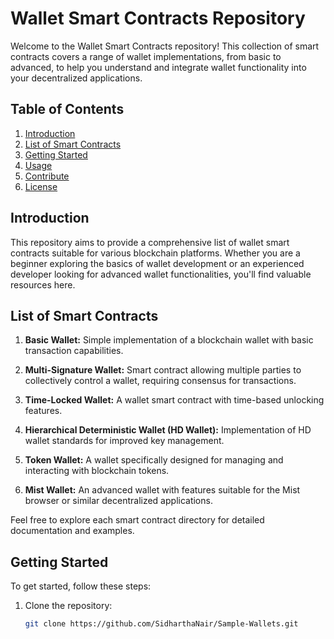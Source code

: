 # Wallet Smart Contracts Repository

Welcome to the Wallet Smart Contracts repository! This collection of smart contracts covers a range of wallet implementations, from basic to advanced, to help you understand and integrate wallet functionality into your decentralized applications.

## Table of Contents

1. [Introduction](#introduction)
2. [List of Smart Contracts](#list-of-smart-contracts)
3. [Getting Started](#getting-started)
4. [Usage](#usage)
5. [Contribute](#contribute)
6. [License](#license)

## Introduction

This repository aims to provide a comprehensive list of wallet smart contracts suitable for various blockchain platforms. Whether you are a beginner exploring the basics of wallet development or an experienced developer looking for advanced wallet functionalities, you'll find valuable resources here.

## List of Smart Contracts

1. **Basic Wallet:** Simple implementation of a blockchain wallet with basic transaction capabilities.

2. **Multi-Signature Wallet:** Smart contract allowing multiple parties to collectively control a wallet, requiring consensus for transactions.

3. **Time-Locked Wallet:** A wallet smart contract with time-based unlocking features.

4. **Hierarchical Deterministic Wallet (HD Wallet):** Implementation of HD wallet standards for improved key management.

5. **Token Wallet:** A wallet specifically designed for managing and interacting with blockchain tokens.

6. **Mist Wallet:** An advanced wallet with features suitable for the Mist browser or similar decentralized applications.

Feel free to explore each smart contract directory for detailed documentation and examples.

## Getting Started

To get started, follow these steps:

1. Clone the repository:

   ```bash
   git clone https://github.com/SidharthaNair/Sample-Wallets.git
